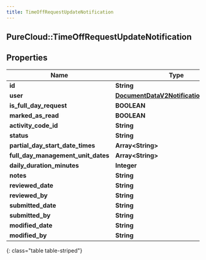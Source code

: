 ```yaml
---
title: TimeOffRequestUpdateNotification
---
```

## PureCloud::TimeOffRequestUpdateNotification

## Properties

|Name | Type | Description | Notes|
|------------ | ------------- | ------------- | -------------|
| **id** | **String** |  | [optional] |
| **user** | [**DocumentDataV2NotificationWorkspace**](DocumentDataV2NotificationWorkspace.html) |  | [optional] |
| **is_full_day_request** | **BOOLEAN** |  | [optional] |
| **marked_as_read** | **BOOLEAN** |  | [optional] |
| **activity_code_id** | **String** |  | [optional] |
| **status** | **String** |  | [optional] |
| **partial_day_start_date_times** | **Array&lt;String&gt;** |  | [optional] |
| **full_day_management_unit_dates** | **Array&lt;String&gt;** |  | [optional] |
| **daily_duration_minutes** | **Integer** |  | [optional] |
| **notes** | **String** |  | [optional] |
| **reviewed_date** | **String** |  | [optional] |
| **reviewed_by** | **String** |  | [optional] |
| **submitted_date** | **String** |  | [optional] |
| **submitted_by** | **String** |  | [optional] |
| **modified_date** | **String** |  | [optional] |
| **modified_by** | **String** |  | [optional] |
{: class="table table-striped"}


